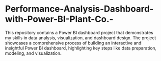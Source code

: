 # Performance-Analysis-Dashboard-with-Power-BI-Plant-Co.-
This repository contains a Power BI dashboard project that demonstrates my skills in data analysis, visualization, and dashboard design. The project showcases a comprehensive process of building an interactive and insightful Power BI dashboard, highlighting key steps like data preparation, modeling, and visualization.

